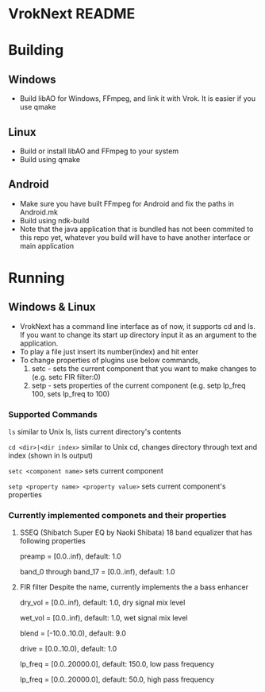 VrokNext README
===============

Building
========

Windows
-------
* Build libAO for Windows, FFmpeg, and link it with Vrok. It is easier if you use qmake

Linux
-----
* Build or install libAO and FFmpeg to your system
* Build using qmake

Android
-------
* Make sure you have built FFmpeg for Android and fix the paths in Android.mk 
* Build using ndk-build 
* Note that the java application that is bundled has not been commited to this repo yet, whatever you build will have to have another interface or main application

Running
=======

Windows & Linux
---------------

* VrokNext has a command line interface as of now, it supports cd and ls. If you want to change its start up directory input it as an argument to the application.
* To play a file just insert its number(index) and hit enter
* To change properties of plugins use below commands,
    1. setc - sets the current component that you want to make changes to (e.g. setc FIR filter:0)
    2. setp - sets properties of the current component (e.g. setp lp_freq 100, sets lp_freq to 100)

### Supported Commands

`ls` similar to Unix ls, lists current directory's contents

`cd <dir>|<dir index>` similar to Unix cd, changes directory
 through text and index (shown in ls output)
 
`setc <component name>` sets current component

`setp <property name> <property value>` sets current component's properties

### Currently implemented componets and their properties

1. SSEQ (Shibatch Super EQ by Naoki Shibata)
    18 band equalizer that has following properties
    
    preamp = [0.0..inf), default: 1.0
    
    band_0 through band_17 = [0.0..inf), default: 1.0
    
2. FIR filter 
    Despite the name, currently implements the a bass enhancer
    
    dry_vol = [0.0..inf), default: 1.0, dry signal mix level
    
    wet_vol = [0.0..inf), default: 1.0, wet signal mix level
    
    blend = [-10.0..10.0), default: 9.0
    
    drive = [0.0..10.0), default: 1.0
    
    lp_freq = [0.0..20000.0], default: 150.0, low pass frequency
    
    lp_freq = [0.0..20000.0], default: 50.0, high pass frequency
